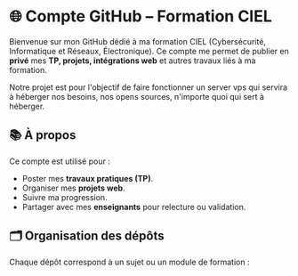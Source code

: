 # 🌐 Compte GitHub – Formation CIEL

Bienvenue sur mon GitHub dédié à ma formation CIEL (Cybersécurité, Informatique et Réseaux, Électronique).
Ce compte me permet de publier en **privé** mes **TP, projets, intégrations web** et autres travaux liés à ma formation.

Notre projet est pour l'objectif de faire fonctionner un server vps qui servira à héberger nos besoins,
nos opens sources, n'importe quoi qui sert à héberger.

## 📚 À propos

Ce compte est utilisé pour :

- Poster mes **travaux pratiques (TP)**.
- Organiser mes **projets web**.
- Suivre ma progression.
- Partager avec mes **enseignants** pour relecture ou validation.

## 🗂️ Organisation des dépôts

Chaque dépôt correspond à un sujet ou un module de formation :

